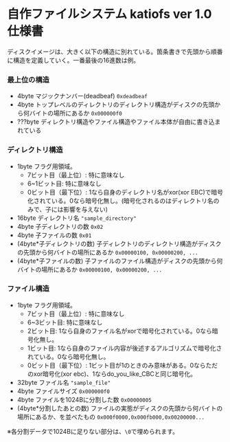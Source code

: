 自作ファイルシステム katiofs ver 1.0 仕様書
===

ディスクイメージは、大きく以下の構造に別れている。箇条書きで先頭から順番に構造を定義していく。一番最後の16進数は例。


### 最上位の構造

- 4byte マジックナンバー(deadbeaf) `0xdeadbeaf`
- 4byte トップレベルのディレクトリのディレクトリ構造がディスクの先頭から何バイトの場所にあるか  `0x000000f0`
- ???byte ディレクトリ構造やファイル構造やファイル本体が自由に書き込まれている

### ディレクトリ構造

- 1byte フラグ用領域。
    - 7ビット目（最上位）: 特に意味なし
    - 6~1ビット目: 特に意味なし
    - 0ビット目（最下位）: 1なら自身のディレクトリ名がxor(xor EBC)で暗号化されている。0なら暗号化無し。(暗号化されるのはディレクトリ名のみで、子には影響を与えない)
- 16byte ディレクトリ名 `"sample_directory"`
- 4byte 子ディレクトリの数 `0x02`
- 4byte 子ファイルの数 `0x01`
- (4byte*子ディレクトリの数) 子ディレクトリのディレクトリ構造がディスクの先頭から何バイトの場所にあるか `0x00000100, 0x00000200, ...`
- (4byte*子ファイルの数) 子ファイルのファイル構造がディスクの先頭から何バイトの場所にあるか `0x00000100, 0x00000200, ...`

### ファイル構造

- 1byte フラグ用領域。
    - 7ビット目（最上位）: 特に意味なし
    - 6~3ビット目: 特に意味なし
    - 2ビット目: 1なら自身のファイル名がxorで暗号化されている。0なら暗号化無し。
    - 1ビット目: 1なら自身のファイル内容が後述するアルゴリズムで暗号化されている。0なら暗号化無し。
    - 0ビット目（最下位）: 1ビット目が1のときのみ意味がある。0ならただのxor暗号化(xor ebc)、1ならdo_you_like_CBCと同じ暗号化。
- 32byte ファイル名 `"sample_file"`
- 4byte ファイルサイズ `0x000000f0` 
- 4byte ファイルを1024Bに分割した数 `0x00000005`
- (4byte*分割したあとの数) ファイルの実態がディスクの先頭から何バイトの場所にあるか、を並べたもの `0x000f0000,0x000fb000,0x00200000...`

※各分割データで1024Bに足りない部分は、`\0`で埋められます。
